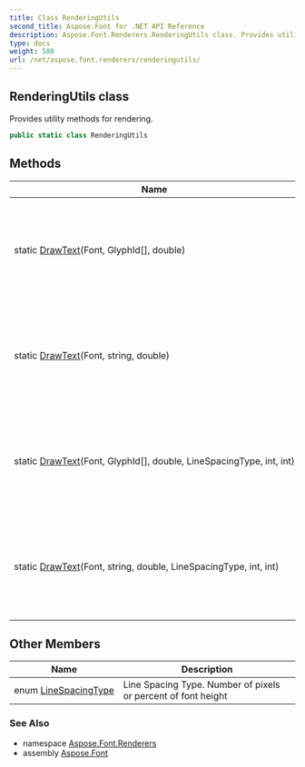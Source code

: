 ```yaml
---
title: Class RenderingUtils
second_title: Aspose.Font for .NET API Reference
description: Aspose.Font.Renderers.RenderingUtils class. Provides utility methods for rendering
type: docs
weight: 580
url: /net/aspose.font.renderers/renderingutils/
---
```

## RenderingUtils class

Provides utility methods for rendering.

```csharp
public static class RenderingUtils
```

## Methods

| Name | Description |
| --- | --- |
| static [DrawText](../../aspose.font.renderers/renderingutils/drawtext/#drawtext)(Font, GlyphId[], double) | Rendering text in BitMap. Return result in PNG-format as stream of bytes |
| static [DrawText](../../aspose.font.renderers/renderingutils/drawtext/#drawtext_2)(Font, string, double) | Rendering text in BitMap. Return result in PNG-format as stream of bytes |
| static [DrawText](../../aspose.font.renderers/renderingutils/drawtext/#drawtext_1)(Font, GlyphId[], double, LineSpacingType, int, int) | Rendering text in BitMap. Return result in PNG-format as stream of bytes |
| static [DrawText](../../aspose.font.renderers/renderingutils/drawtext/#drawtext_3)(Font, string, double, LineSpacingType, int, int) | Rendering text in BitMap. Return result in PNG-format as stream of bytes |

## Other Members

| Name | Description |
| --- | --- |
| enum [LineSpacingType](../../aspose.font.renderers/renderingutils.linespacingtype) | Line Spacing Type. Number of pixels or percent of font height |

### See Also

* namespace [Aspose.Font.Renderers](../../aspose.font.renderers/)
* assembly [Aspose.Font](../../)


